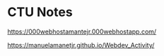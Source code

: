 # CTU Notes

https://000webhostamantejr.000webhostapp.com/

https://manuelamanetjr.github.io/Webdev_Activity/
